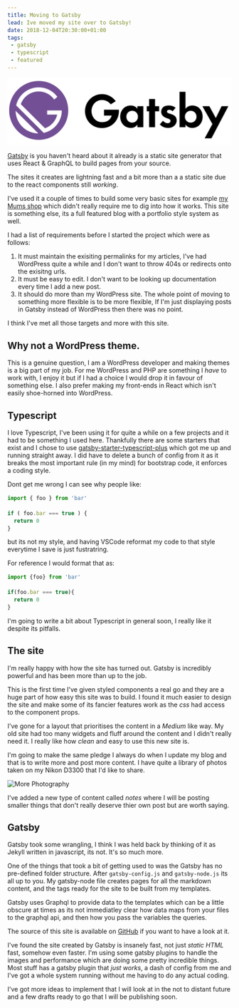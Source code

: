 ```yaml
---
title: Moving to Gatsby
lead: Ive moved my site over to Gatsby!
date: 2018-12-04T20:30:00+01:00
tags:
 - gatsby
 - typescript
 - featured
---
```

![Gatsby Logo](/assets/2018/12/moving-to-gatsby/gatsby.png)

[Gatsby](https://www.gatsbyjs.org/) is you haven't heard about it already is a static site generator that uses React & GraphQL to build pages from your source.

The sites it creates are lightning fast and a bit more than a a static site due to the react components still _working_.

I've used it a couple of times to build some very basic sites for example [my Mums shop](/projects/the-book-lounge) which didn't really require me to dig into how it works. This site is something else, its a full featured blog with a portfolio style system as well.

I had a list of requirements before I started the project which were as follows:

 1. It must maintain the exisiting permalinks for my articles, I've had WordPress quite a while and I don't want to throw 404s or redirects onto the exisitng urls.
 1. It must be easy to edit. I don't want to be looking up documentation every time I add a new post.
 1. It should do more than my WordPress site. The whole point of moving to something more flexible is to be more flexible, If I'm just displaying posts in Gatsby instead of WordPress then there was no point.

I think I've met all those targets and more with this site.

## Why not a WordPress theme.

This is a genuine question, I am a WordPress developer and making themes is a big part of my job. For me WordPress and PHP are something I _have_ to work with, I enjoy it but if I had a choice I would drop it in favour of something else. I also prefer making my front-ends in React which isn't easily shoe-horned into WordPress.

## Typescript

I love Typescript, I've been using it for quite a while on a few projects and it had to be something I used here. Thankfully there are some starters that exist and I chose to use [gatsby-starter-typescript-plus](https://github.com/resir014/gatsby-starter-typescript-plus) which got me up and running straight away. I did have to delete a bunch of config from it as it breaks the most important rule (in my mind) for bootstrap code, it enforces a coding style.

Dont get me wrong I can see why people like:

```typescript
import { foo } from 'bar'

if ( foo.bar === true ) {
  return 0
}
```

but its not my style, and having VSCode reformat my code to that style everytime I save is just fustratring.

For reference I would format that as:

```typescript
import {foo} from 'bar'

if(foo.bar === true){
  return 0
}
```

I'm going to write a bit about Typescript in general soon, I really like it despite its pitfalls.

## The site

I'm really happy with how the site has turned out. Gatsby is incredibly powerful and has been more than up to the job.

This is the first time I've given styled components a real go and they are a huge part of how easy this site was to build. I found it much easier to design the site and make some of its fancier features work as the _css_ had access to the component props.

I've gone for a layout that prioritises the content in a _Medium_ like way. My old site had too many widgets and fluff around the content and I didn't really need it. I really like how _clean_ and easy to use this new site is.

I'm going to make the same pledge I always do when I update my blog and that is to write more and post more content. I have quite a library of photos taken on my Nikon D3300 that I'd like to share.

![More Photography](/assets/2018/12/moving-to-gatsby/photography.jpg)

I've added a new type of content called _notes_ where I will be posting smaller things that don't really deserve thier own post but are worth saying.

## Gatsby

Gatsby took some wrangling, I think I was held back by thinking of it as Jekyll written in javascript, its not. It's so much more.

One of the things that took a bit of getting used to was the Gatsby has no pre-defined folder structure. After `gatsby-config.js` and `gatsby-node.js` its all up to you. My gatsby-node file creates pages for all the markdown content, and the tags ready for the site to be built from my templates.

Gatsby uses Graphql to provide data to the templates which can be a little obscure at times as its not immediatley clear how data maps from your files to the graphql api, and then how you pass the variables the queries.

The source of this site is available on [GitHub](https://github.com/Arcath/arcath.net-gatsby) if you want to have a look at it.

I've found the site created by Gatsby is insanely fast, not just _static HTML_ fast, somehow even faster. I'm using some gatsby plugins to handle the images and performance which are doing some pretty incredible things. Most stuff has a gatsby plugin that _just works_, a dash of config from me and I've got a whole system running without me having to do any actual coding.

I've got more ideas to implement that I will look at in the not to distant future and a few drafts ready to go that I will be publishing soon.
